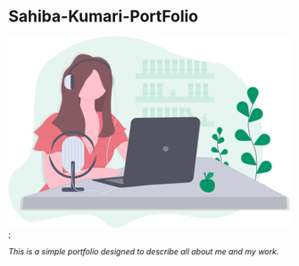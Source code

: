 # Sahiba-Kumari-PortFolio

![Hero logo](images/hero.svg);

*This is a simple portfolio designed to describe all about me and my work.*
